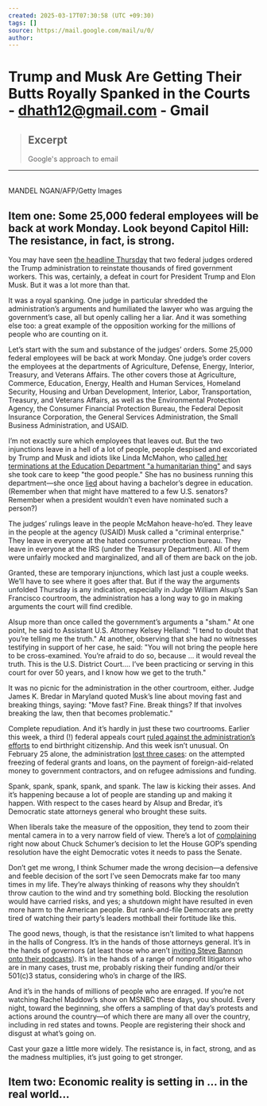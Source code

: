 ```yaml
---
created: 2025-03-17T07:30:58 (UTC +09:30)
tags: []
source: https://mail.google.com/mail/u/0/
author: 
---
```


# Trump and Musk Are Getting Their Butts Royally Spanked in the Courts - dhath12@gmail.com - Gmail

> ## Excerpt
> Google's approach to email

---
|  |  |  |
|--|--|--|

MANDEL NGAN/AFP/Getty Images

## **Item one: Some 25,000 federal employees will be back at work Monday. Look beyond Capitol Hill: The resistance, in fact, is strong.**

You may have seen [the headline Thursday](https://substack.com/redirect/e3aa4082-b93e-4157-ac92-a79ce49c78bd?j=eyJ1IjoiMW91ejZvIn0.xCUUX-G1mqOe_p0uPEybRD6sQoY3OtX97OlEZbEJxWg) that two federal judges ordered the Trump administration to reinstate thousands of fired government workers. This was, certainly, a defeat in court for President Trump and Elon Musk. But it was a lot more than that.

It was a royal spanking. One judge in particular shredded the administration’s arguments and humiliated the lawyer who was arguing the government’s case, all but openly calling her a liar. And it was something else too: a great example of the opposition working for the millions of people who are counting on it.

Let’s start with the sum and substance of the judges’ orders. Some 25,000 federal employees will be back at work Monday. One judge’s order covers the employees at the departments of Agriculture, Defense, Energy, Interior, Treasury, and Veterans Affairs. The other covers those at Agriculture, Commerce, Education, Energy, Health and Human Services, Homeland Security, Housing and Urban Development, Interior, Labor, Transportation, Treasury, and Veterans Affairs, as well as the Environmental Protection Agency, the Consumer Financial Protection Bureau, the Federal Deposit Insurance Corporation, the General Services Administration, the Small Business Administration, and USAID.

I’m not exactly sure which employees that leaves out. But the two injunctions leave in a hell of a lot of people, people despised and excoriated by Trump and Musk and idiots like Linda McMahon, who [called her terminations at the Education Department "a humanitarian thing"](https://substack.com/redirect/7a7faf6a-8e82-4726-a15c-d23bef713b05?j=eyJ1IjoiMW91ejZvIn0.xCUUX-G1mqOe_p0uPEybRD6sQoY3OtX97OlEZbEJxWg) and says she took care to keep "the good people." She has no business running this department—she once [lied](https://substack.com/redirect/83619dc6-2cd2-45ef-9736-c22f86883538?j=eyJ1IjoiMW91ejZvIn0.xCUUX-G1mqOe_p0uPEybRD6sQoY3OtX97OlEZbEJxWg) about having a bachelor’s degree in education. (Remember when that might have mattered to a few U.S. senators? Remember when a president wouldn’t even have nominated such a person?)

The judges’ rulings leave in the people McMahon heave-ho’ed. They leave in the people at the agency (USAID) Musk called a "criminal enterprise." They leave in everyone at the hated consumer protection bureau. They leave in everyone at the IRS (under the Treasury Department). All of them were unfairly mocked and marginalized, and all of them are back on the job.

Granted, these are temporary injunctions, which last just a couple weeks. We’ll have to see where it goes after that. But if the way the arguments unfolded Thursday is any indication, especially in Judge William Alsup’s San Francisco courtroom, the administration has a long way to go in making arguments the court will find credible.

Alsup more than once called the government’s arguments a "sham." At one point, he said to Assistant U.S. Attorney Kelsey Helland: "I tend to doubt that you’re telling me the truth." At another, observing that she had no witnesses testifying in support of her case, he said: "You will not bring the people here to be cross-examined. You’re afraid to do so, because … it would reveal the truth. This is the U.S. District Court.… I’ve been practicing or serving in this court for over 50 years, and I know how we get to the truth."

It was no picnic for the administration in the other courtroom, either. Judge James K. Bredar in Maryland quoted Musk’s line about moving fast and breaking things, saying: "Move fast? Fine. Break things? If that involves breaking the law, then that becomes problematic."

Complete repudiation. And it’s hardly in just these two courtrooms. Earlier this week, a third (!) federal appeals court [ruled against the administration’s efforts](https://substack.com/redirect/127c8a09-cd77-4d7e-909f-2b11b4b0ccba?j=eyJ1IjoiMW91ejZvIn0.xCUUX-G1mqOe_p0uPEybRD6sQoY3OtX97OlEZbEJxWg) to end birthright citizenship. And this week isn’t unusual. On February 25 alone, the administration [lost three cases](https://substack.com/redirect/dcb1c86a-44a0-4de9-9c51-e5d4cb034894?j=eyJ1IjoiMW91ejZvIn0.xCUUX-G1mqOe_p0uPEybRD6sQoY3OtX97OlEZbEJxWg): on the attempted freezing of federal grants and loans, on the payment of foreign-aid-related money to government contractors, and on refugee admissions and funding.

Spank, spank, spank, spank, and spank. The law is kicking their asses. And it’s happening because a lot of people are standing up and making it happen. With respect to the cases heard by Alsup and Bredar, it’s Democratic state attorneys general who brought these suits.

When liberals take the measure of the opposition, they tend to zoom their mental camera in to a very narrow field of view. There’s a lot of [complaining](https://substack.com/redirect/1e0f447a-9d71-4b16-ac39-3b43d1e28ff2?j=eyJ1IjoiMW91ejZvIn0.xCUUX-G1mqOe_p0uPEybRD6sQoY3OtX97OlEZbEJxWg) right now about Chuck Schumer’s decision to let the House GOP’s spending resolution have the eight Democratic votes it needs to pass the Senate.

Don’t get me wrong, I think Schumer made the wrong decision—a defensive and feeble decision of the sort I’ve seen Democrats make far too many times in my life. They’re always thinking of reasons why they shouldn’t throw caution to the wind and try something bold. Blocking the resolution would have carried risks, and yes; a shutdown might have resulted in even more harm to the American people. But rank-and-file Democrats are pretty tired of watching their party’s leaders mothball their fortitude like this.

The good news, though, is that the resistance isn’t limited to what happens in the halls of Congress. It’s in the hands of those attorneys general. It’s in the hands of governors (at least those who aren’t [inviting Steve Bannon onto their podcasts](https://substack.com/redirect/db242451-c697-4ac6-88e9-287c6de6d986?j=eyJ1IjoiMW91ejZvIn0.xCUUX-G1mqOe_p0uPEybRD6sQoY3OtX97OlEZbEJxWg)). It’s in the hands of a range of nonprofit litigators who are in many cases, trust me, probably risking their funding and/or their 501(c)3 status, considering who’s in charge of the IRS.

And it’s in the hands of millions of people who are enraged. If you’re not watching Rachel Maddow’s show on MSNBC these days, you should. Every night, toward the beginning, she offers a sampling of that day’s protests and actions around the country—of which there are many all over the country, including in red states and towns. People are registering their shock and disgust at what’s going on.

Cast your gaze a little more widely. The resistance is, in fact, strong, and as the madness multiplies, it’s just going to get stronger.

## **Item two: Economic reality is setting in … in the real world...**
